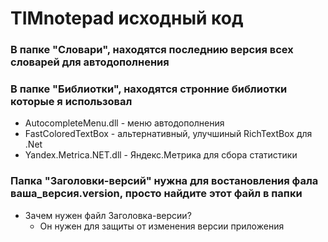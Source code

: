 # TIMnotepad исходный код
### В папке "Cловари", находятся последнию версия всех словарей для автодополнения
### В папке "Библиотки", находятся стронние библиотки которые я использовал
- AutocompleteMenu.dll - меню автодополнения
- FastColoredTextBox - альтернативный, улучшиный RichTextBox для .Net
- Yandex.Metrica.NET.dll - Яндекс.Метрика для сбора статистики
### Папка "Заголовки-версий" нужна для востановления фала **ваша_версия.version**, просто найдите этот файл в папки
- Зачем нужен файл Заголовка-версии?
  - Он нужен для защиты от изменения версии приложения

